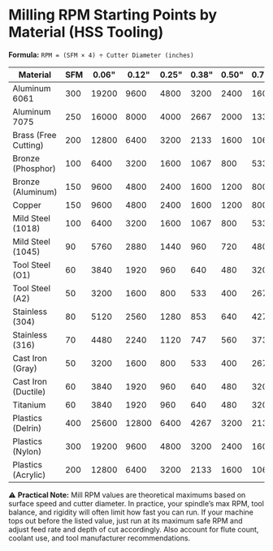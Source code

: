 # Milling RPM Starting Points by Material (HSS Tooling)

**Formula:** `RPM = (SFM × 4) ÷ Cutter Diameter (inches)`

| Material | SFM | 0.06" | 0.12" | 0.25" | 0.38" | 0.50" | 0.75" | 1.00" | 2.00" | 3.00" |
|----------|-----|-------|-------|-------|-------|-------|-------|-------|-------|-------|
| Aluminum 6061 | 300 | 19200 | 9600 | 4800 | 3200 | 2400 | 1600 | 1200 | 600 | 400 |
| Aluminum 7075 | 250 | 16000 | 8000 | 4000 | 2667 | 2000 | 1333 | 1000 | 500 | 333 |
| Brass (Free Cutting) | 200 | 12800 | 6400 | 3200 | 2133 | 1600 | 1067 | 800 | 400 | 267 |
| Bronze (Phosphor) | 100 | 6400 | 3200 | 1600 | 1067 | 800 | 533 | 400 | 200 | 133 |
| Bronze (Aluminum) | 150 | 9600 | 4800 | 2400 | 1600 | 1200 | 800 | 600 | 300 | 200 |
| Copper | 150 | 9600 | 4800 | 2400 | 1600 | 1200 | 800 | 600 | 300 | 200 |
| Mild Steel (1018) | 100 | 6400 | 3200 | 1600 | 1067 | 800 | 533 | 400 | 200 | 133 |
| Mild Steel (1045) | 90 | 5760 | 2880 | 1440 | 960 | 720 | 480 | 360 | 180 | 120 |
| Tool Steel (O1) | 60 | 3840 | 1920 | 960 | 640 | 480 | 320 | 240 | 120 | 80 |
| Tool Steel (A2) | 50 | 3200 | 1600 | 800 | 533 | 400 | 267 | 200 | 100 | 67 |
| Stainless (304) | 80 | 5120 | 2560 | 1280 | 853 | 640 | 427 | 320 | 160 | 107 |
| Stainless (316) | 70 | 4480 | 2240 | 1120 | 747 | 560 | 373 | 280 | 140 | 93 |
| Cast Iron (Gray) | 50 | 3200 | 1600 | 800 | 533 | 400 | 267 | 200 | 100 | 67 |
| Cast Iron (Ductile) | 60 | 3840 | 1920 | 960 | 640 | 480 | 320 | 240 | 120 | 80 |
| Titanium | 60 | 3840 | 1920 | 960 | 640 | 480 | 320 | 240 | 120 | 80 |
| Plastics (Delrin) | 400 | 25600 | 12800 | 6400 | 4267 | 3200 | 2133 | 1600 | 800 | 533 |
| Plastics (Nylon) | 300 | 19200 | 9600 | 4800 | 3200 | 2400 | 1600 | 1200 | 600 | 400 |
| Plastics (Acrylic) | 200 | 12800 | 6400 | 3200 | 2133 | 1600 | 1067 | 800 | 400 | 267 |

⚠ **Practical Note:** Mill RPM values are theoretical maximums based on surface speed and cutter diameter. In practice, your spindle’s max RPM, tool balance, and rigidity will often limit how fast you can run. If your machine tops out before the listed value, just run at its maximum safe RPM and adjust feed rate and depth of cut accordingly. Also account for flute count, coolant use, and tool manufacturer recommendations.